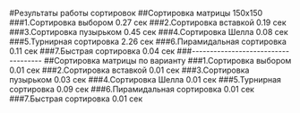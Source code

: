 #Результаты работы сортировок
##Сортировка матрицы 150x150
###1.Сортировка выбором 0.27 сек
###2.Сортировка вставкой 0.19 сек
###3.Сортировка пузырьком 0.45 сек
###4.Сортировка Шелла 0.08 сек
###5.Турнирная сортировка 2.26 сек
###6.Пирамидальная сортировка 0.11 сек
###7.Быстрая сортировка 0.04 сек
###------------------------------------
##Сортировка матрицы по варианту
###1.Сортировка выбором 0.01 сек
###2.Сортировка вставкой 0.01 сек
###3.Сортировка пузырьком 0.03 сек
###4.Сортировка Шелла 0.01 сек
###5.Турнирная сортировка 0.09 сек
###6.Пирамидальная сортировка 0.01 сек
###7.Быстрая сортировка 0.01 сек
